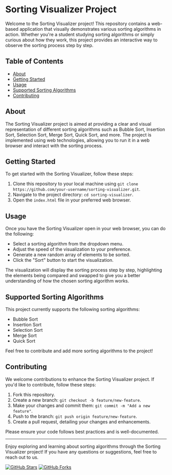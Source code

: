 # Sorting Visualizer Project

Welcome to the Sorting Visualizer project! This repository contains a web-based application that visually demonstrates various sorting algorithms in action. Whether you're a student studying sorting algorithms or simply curious about how they work, this project provides an interactive way to observe the sorting process step by step.

## Table of Contents

- [About](#about)
- [Getting Started](#getting-started)
- [Usage](#usage)
- [Supported Sorting Algorithms](#supported-sorting-algorithms)
- [Contributing](#contributing)

## About

The Sorting Visualizer project is aimed at providing a clear and visual representation of different sorting algorithms such as Bubble Sort, Insertion Sort, Selection Sort, Merge Sort, Quick Sort, and more. The project is implemented using web technologies, allowing you to run it in a web browser and interact with the sorting process.

## Getting Started

To get started with the Sorting Visualizer, follow these steps:

1. Clone this repository to your local machine using `git clone https://github.com/your-username/sorting-visualizer.git`.
2. Navigate to the project directory: `cd sorting-visualizer`.
3. Open the `index.html` file in your preferred web browser.

## Usage

Once you have the Sorting Visualizer open in your web browser, you can do the following:

- Select a sorting algorithm from the dropdown menu.
- Adjust the speed of the visualization to your preference.
- Generate a new random array of elements to be sorted.
- Click the "Sort" button to start the visualization.

The visualization will display the sorting process step by step, highlighting the elements being compared and swapped to give you a better understanding of how the chosen sorting algorithm works.

## Supported Sorting Algorithms

This project currently supports the following sorting algorithms:

- Bubble Sort
- Insertion Sort
- Selection Sort
- Merge Sort
- Quick Sort

Feel free to contribute and add more sorting algorithms to the project!

## Contributing

We welcome contributions to enhance the Sorting Visualizer project. If you'd like to contribute, follow these steps:

1. Fork this repository.
2. Create a new branch: `git checkout -b feature/new-feature`.
3. Make your changes and commit them: `git commit -m "Add a new feature"`.
4. Push to the branch: `git push origin feature/new-feature`.
5. Create a pull request, detailing your changes and enhancements.

Please ensure your code follows best practices and is well-documented.

---

Enjoy exploring and learning about sorting algorithms through the Sorting Visualizer project! If you have any questions or suggestions, feel free to reach out to us.

[![GitHub Stars](https://img.shields.io/github/stars/your-username/sorting-visualizer.svg?style=social)](https://github.com/your-username/sorting-visualizer/stargazers)
[![GitHub Forks](https://img.shields.io/github/forks/your-username/sorting-visualizer.svg?style=social)](https://github.com/your-username/sorting-visualizer/network/members)
